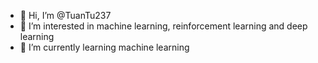 - 👋 Hi, I’m @TuanTu237
- 👀 I’m interested in machine learning, reinforcement learning and deep learning
- 🌱 I’m currently learning machine learning




